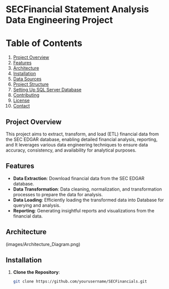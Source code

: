 # SECFinancial Statement Analysis Data Engineering Project


# Table of Contents
1. [Project Overview](#project-overview)
2. [Features](#features)
3. [Architecture](images/Architecture_Diagram.png)
4. [Installation](#installation)
5. [Data Sources](#data-sources)
6. [Project Structure](#project-structure)
7. [Setting Up SQL Server Database](#setting-up-sql-server-database)
8. [Contributing](#contributing)
9. [License](#license)
10. [Contact](#contact)

## Project Overview
This project aims to extract, transform, and load (ETL) financial data from the SEC EDGAR database, enabling detailed financial analysis, reporting, and  It leverages various data engineering techniques to ensure data accuracy, consistency, and availability for analytical purposes.

## Features
- **Data Extraction**: Download financial data from the SEC EDGAR database.
- **Data Transformation**: Data cleaning, normalization, and transformation processes to prepare the data for analysis.
- **Data Loading**: Efficiently loading the transformed data into Database for querying and analysis.
- **Reporting**: Generating insightful reports and visualizations from the financial data.
## Architecture
(images/Architecture_Diagram.png)
## Installation
1. **Clone the Repository**:
   ```bash
   git clone https://github.com/yourusername/SECFinancials.git

